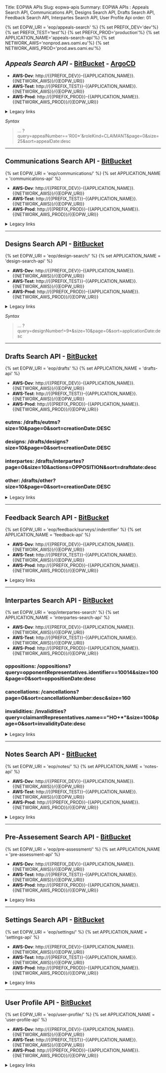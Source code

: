 Title: EOPWA APIs
Slug: eopwa-apis
Summary: EOPWA APIs : Appeals Search API, Communications API, Designs Search API, Drafts Search API, Feedback Search API, Interpartes Search API, User Profile Api
order: 01

{% set EOPW_URI = 'eop/appeals-search' %}
{% set PREFIX_DEV='dev'%}
{% set PREFIX_TEST='test'%}
{% set PREFIX_PROD='production'%}
{% set APPLICATION_NAME='appeals-search-api'%}
{% set NETWORK_AWS='nonprod.aws.oami.eu'%}
{% set NETWORK_AWS_PROD='prod.aws.oami.eu'%}

## _Appeals Search API_ - <a href="https://git.euipo.europa.eu/projects/EOPWA/repos/appeals-search-api/browse" target="_blank">BitBucket</a> - <a href="https://argocd-dev.nonprod.aws.oami.eu/applications/argocd/website-api-dev-aws?view=tree&resource=" target="_blank">ArgoCD</a>


- **AWS-Dev**:  http://{{PREFIX_DEV}}-{{APPLICATION_NAME}}.{{NETWORK_AWS}}/{{EOPW_URI}}
- **AWS-Test**:  http://{{PREFIX_TEST}}-{{APPLICATION_NAME}}.{{NETWORK_AWS}}/{{EOPW_URI}}
- **AWS-Prod**:  http://{{PREFIX_PROD}}-{{APPLICATION_NAME}}.{{NETWORK_AWS_PROD}}/{{EOPW_URI}}

<details>
<summary>Legacy links</summary>
<ul>
  <li> **Integration**:  http://int-api.dev.oami.eu/{{EOPW_URI}}</li>
  <li> **PreProd**:  http://pp-api.test.oami.eu/{{EOPW_URI}}</li>
  <li> **Test**:  http://test-api.test.oami.eu/{{EOPW_URI}}</li>
</ul>
</details>

_Syntax_ 

> ... ?query=appealNumber=='R00*'&roleKind=CLAIMANT&page=0&size=25&sort=appealDate:desc

-------------------

## Communications Search API - <a href="https://git.euipo.europa.eu/projects/EOPWA/repos/communications-api/browse" target="_blank">BitBucket</a>
{% set EOPW_URI = 'eop/communications/' %}
{% set APPLICATION_NAME = 'communications-api' %}
- **AWS-Dev**:  http://{{PREFIX_DEV}}-{{APPLICATION_NAME}}.{{NETWORK_AWS}}/{{EOPW_URI}}
- **AWS-Test**:  http://{{PREFIX_TEST}}-{{APPLICATION_NAME}}.{{NETWORK_AWS}}/{{EOPW_URI}}
- **AWS-Prod**:  http://{{PREFIX_PROD}}-{{APPLICATION_NAME}}.{{NETWORK_AWS_PROD}}/{{EOPW_URI}}

<details>
<summary>Legacy links</summary>
<ul>
  <li> **Integration**:  http://int-api.dev.oami.eu/{{EOPW_URI}}</li>
  <li> **PreProd**:  http://pp-api.test.oami.eu/{{EOPW_URI}}</li>
  <li> **Test**:  http://test-api.test.oami.eu/{{EOPW_URI}}</li>
</ul>
</details>

-------------------

## Designs Search API - <a href="https://git.euipo.europa.eu/projects/EOPWA/repos/design-search-api/browse" target="_blank">BitBucket</a>
{% set EOPW_URI = 'eop/design-search/' %}
{% set APPLICATION_NAME = 'design-search-api' %}
- **AWS-Dev**:  http://{{PREFIX_DEV}}-{{APPLICATION_NAME}}.{{NETWORK_AWS}}/{{EOPW_URI}}
- **AWS-Test**:  http://{{PREFIX_TEST}}-{{APPLICATION_NAME}}.{{NETWORK_AWS}}/{{EOPW_URI}}
- **AWS-Prod**:  http://{{PREFIX_PROD}}-{{APPLICATION_NAME}}.{{NETWORK_AWS_PROD}}/{{EOPW_URI}}

<details>
<summary>Legacy links</summary>
<ul>
  <li> **Integration**:  http://int-api.dev.oami.eu/{{EOPW_URI}}</li>
  <li> **PreProd**:  http://pp-api.test.oami.eu/{{EOPW_URI}}</li>
  <li> **Test**:  http://test-api.test.oami.eu/{{EOPW_URI}}</li>
</ul>
</details>

_Syntax_ 
> ... ?query=designNumber!=9*&size=10&page=0&sort=applicationDate:desc

-------------------

## Drafts Search API - <a href="https://git.euipo.europa.eu/projects/EOPWA/repos/drafts-api/browse" target="_blank">BitBucket</a>

{% set EOPW_URI = 'eop/drafts' %}
{% set APPLICATION_NAME = 'drafts-api' %}
- **AWS-Dev**:  http://{{PREFIX_DEV}}-{{APPLICATION_NAME}}.{{NETWORK_AWS}}/{{EOPW_URI}}
- **AWS-Test**:  http://{{PREFIX_TEST}}-{{APPLICATION_NAME}}.{{NETWORK_AWS}}/{{EOPW_URI}}
- **AWS-Prod**:  http://{{PREFIX_PROD}}-{{APPLICATION_NAME}}.{{NETWORK_AWS_PROD}}/{{EOPW_URI}}


### eutms: /drafts/eutms?size=10&page=0&sort=creationDate:DESC

### designs: /drafts/designs?size=10&page=0&sort=creationDate:DESC

### interpartes: /drafts/interpartes?page=0&size=10&actions=OPPOSITION&sort=draftdate:desc

### other: /drafts/other?size=10&page=0&sort=creationDate:DESC

<details>
<summary>Legacy links</summary>
<ul>
  <li> **Integration**:  http://int-api.dev.oami.eu/{{EOPW_URI}}</li>
  <li> **PreProd**:  http://pp-api.test.oami.eu/{{EOPW_URI}}</li>
  <li> **Test**:  http://test-api.test.oami.eu/{{EOPW_URI}}</li>
</ul>
</details>

-------------------

## Feedback Search API - <a href="https://git.euipo.europa.eu/projects/EOPWA/repos/feedback-api/browse" target="_blank">BitBucket</a>

{% set EOPW_URI = 'eop/feedback/surveys/:indentifier' %}
{% set APPLICATION_NAME = 'feedback-api' %}
- **AWS-Dev**:  http://{{PREFIX_DEV}}-{{APPLICATION_NAME}}.{{NETWORK_AWS}}/{{EOPW_URI}}
- **AWS-Test**:  http://{{PREFIX_TEST}}-{{APPLICATION_NAME}}.{{NETWORK_AWS}}/{{EOPW_URI}}
- **AWS-Prod**:  http://{{PREFIX_PROD}}-{{APPLICATION_NAME}}.{{NETWORK_AWS_PROD}}/{{EOPW_URI}}

<details>
<summary>Legacy links</summary>
<ul>
  <li> **Integration**:  http://int-api.dev.oami.eu/{{EOPW_URI}}</li>
  <li> **PreProd**:  http://pp-api.test.oami.eu/{{EOPW_URI}}</li>
  <li> **Test**:  http://test-api.test.oami.eu/{{EOPW_URI}}</li>
</ul>
</details>

-------------------

## Interpartes Search API - <a href="https://git.euipo.europa.eu/projects/EOPWA/repos/interpartes-search-api/browse" target="_blank">BitBucket</a>

{% set EOPW_URI = 'eop/interpartes-search' %}
{% set APPLICATION_NAME = 'interpartes-search-api' %}
- **AWS-Dev**:  http://{{PREFIX_DEV}}-{{APPLICATION_NAME}}.{{NETWORK_AWS}}/{{EOPW_URI}}
- **AWS-Test**:  http://{{PREFIX_TEST}}-{{APPLICATION_NAME}}.{{NETWORK_AWS}}/{{EOPW_URI}}
- **AWS-Prod**:  http://{{PREFIX_PROD}}-{{APPLICATION_NAME}}.{{NETWORK_AWS_PROD}}/{{EOPW_URI}}


### oppositions: /oppositions?query=opponentRepresentatives.identifier==10014&size=100&page=0&sort=oppositionDate:desc

### cancellations: /cancellations?page=0&sort=cancellationNumber:desc&size=160

### invalidities: /invalidities?query=claimantRepresentatives.name=="HO+*"&size=100&page=0&sort=invalidityDate:desc

<details>
<summary>Legacy links</summary>
<ul>
  <li> **Integration**:  http://int-api.dev.oami.eu/{{EOPW_URI}}</li>
  <li> **PreProd**:  http://pp-api.test.oami.eu/{{EOPW_URI}}</li>
  <li> **Test**:  http://test-api.test.oami.eu/{{EOPW_URI}}</li>
</ul>
</details>

-------------------

## Notes Search API - <a href="https://git.euipo.europa.eu/projects/EOPWA/repos/notes-api/browse" target="_blank">BitBucket</a>

{% set EOPW_URI = 'eop/notes/' %}
{% set APPLICATION_NAME = 'notes-api' %}
- **AWS-Dev**:  http://{{PREFIX_DEV}}-{{APPLICATION_NAME}}.{{NETWORK_AWS}}/{{EOPW_URI}}
- **AWS-Test**:  http://{{PREFIX_TEST}}-{{APPLICATION_NAME}}.{{NETWORK_AWS}}/{{EOPW_URI}}
- **AWS-Prod**:  http://{{PREFIX_PROD}}-{{APPLICATION_NAME}}.{{NETWORK_AWS_PROD}}/{{EOPW_URI}}

<details>
<summary>Legacy links</summary>
<ul>
  <li> **Integration**:  http://int-api.dev.oami.eu/{{EOPW_URI}}</li>
  <li> **PreProd**:  http://pp-api.test.oami.eu/{{EOPW_URI}}</li>
  <li> **Test**:  http://test-api.test.oami.eu/{{EOPW_URI}}</li>
</ul>
</details>

---------------------

## Pre-Assesement Search API - <a href="https://git.euipo.europa.eu/projects/EOPWA/repos/pre-assessment-api/browse" target="_blank">BitBucket</a>

{% set EOPW_URI = 'eop/pre-assessment/' %}
{% set APPLICATION_NAME = 'pre-assessment-api' %}
- **AWS-Dev**:  http://{{PREFIX_DEV}}-{{APPLICATION_NAME}}.{{NETWORK_AWS}}/{{EOPW_URI}}
- **AWS-Test**:  http://{{PREFIX_TEST}}-{{APPLICATION_NAME}}.{{NETWORK_AWS}}/{{EOPW_URI}}
- **AWS-Prod**:  http://{{PREFIX_PROD}}-{{APPLICATION_NAME}}.{{NETWORK_AWS_PROD}}/{{EOPW_URI}}

<details>
<summary>Legacy links</summary>
<ul>
  <li> **Integration**:  http://int-api.dev.oami.eu/{{EOPW_URI}}</li>
  <li> **PreProd**:  http://pp-api.test.oami.eu/{{EOPW_URI}}</li>
  <li> **Test**:  http://test-api.test.oami.eu/{{EOPW_URI}}</li>
</ul>
</details>


-------------------------

## Settings Search API - <a href="https://git.euipo.europa.eu/projects/EOPWA/repos/settings-api/browse" target="_blank">BitBucket</a>

{% set EOPW_URI = 'eop/settings/' %}
{% set APPLICATION_NAME = 'settings-api' %}
- **AWS-Dev**:  http://{{PREFIX_DEV}}-{{APPLICATION_NAME}}.{{NETWORK_AWS}}/{{EOPW_URI}}
- **AWS-Test**:  http://{{PREFIX_TEST}}-{{APPLICATION_NAME}}.{{NETWORK_AWS}}/{{EOPW_URI}}
- **AWS-Prod**:  http://{{PREFIX_PROD}}-{{APPLICATION_NAME}}.{{NETWORK_AWS_PROD}}/{{EOPW_URI}}

<details>
<summary>Legacy links</summary>
<ul>
  <li> **Integration**:  http://int-api.dev.oami.eu/{{EOPW_URI}}</li>
  <li> **PreProd**:  http://pp-api.test.oami.eu/{{EOPW_URI}}</li>
  <li> **Test**:  http://test-api.test.oami.eu/{{EOPW_URI}}</li>
</ul>
</details>

-----------------------------

## User Profile API - <a href="https://git.euipo.europa.eu/projects/EOPWA/repos/user-profile-api/browse" target="_blank">BitBucket</a>

{% set EOPW_URI = 'eop/user-profile/' %}
{% set APPLICATION_NAME = 'user-profile-api' %}
- **AWS-Dev**:  http://{{PREFIX_DEV}}-{{APPLICATION_NAME}}.{{NETWORK_AWS}}/{{EOPW_URI}}
- **AWS-Test**:  http://{{PREFIX_TEST}}-{{APPLICATION_NAME}}.{{NETWORK_AWS}}/{{EOPW_URI}}
- **AWS-Prod**:  http://{{PREFIX_PROD}}-{{APPLICATION_NAME}}.{{NETWORK_AWS_PROD}}/{{EOPW_URI}}

<details>
<summary>Legacy links</summary>
<ul>
  <li> **Integration**:  http://int-api.dev.oami.eu/{{EOPW_URI}}</li>
  <li> **PreProd**:  http://pp-api.test.oami.eu/{{EOPW_URI}}</li>
  <li> **Test**:  http://test-api.test.oami.eu/{{EOPW_URI}}</li>
</ul>
</details>
